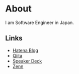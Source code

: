 # About

I am Software Engineer in Japan.

## Links

- [Hatena Blog](https://doarakko.hatenablog.com/)
- [Qiita](https://qiita.com/Doarakko)
- [Speaker Deck](https://speakerdeck.com/doarakko)
- [Zenn](https://zenn.dev/peperoncicicino)

